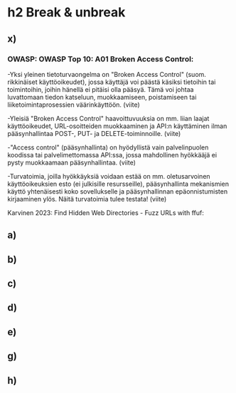 # h2 Break & unbreak

## x)
### OWASP: OWASP Top 10: A01 Broken Access Control:

-Yksi yleinen tietoturvaongelma on "Broken Access Control" (suom. rikkinäiset käyttöoikeudet), jossa käyttäjä voi päästä käsiksi tietoihin tai toimintoihin, joihin hänellä ei pitäisi olla pääsyä. Tämä voi johtaa luvattomaan tiedon katseluun, muokkaamiseen, poistamiseen tai liiketoimintaprosessien väärinkäyttöön. (viite)

-Yleisiä "Broken Access Control" haavoittuvuuksia on mm. liian laajat käyttöoikeudet, URL-osoitteiden muokkaaminen ja API:n käyttäminen ilman pääsynhallintaa POST-, PUT- ja DELETE-toiminnoille. (viite)

-"Access control" (pääsynhallinta) on hyödyllistä vain palvelinpuolen koodissa tai palvelimettomassa API:ssa, jossa mahdollinen hyökkääjä ei pysty muokkaamaan pääsynhallintaa. (viite)

-Turvatoimia, joilla hyökkäyksiä voidaan estää on mm. oletusarvoinen käyttöoikeuksien esto (ei julkisille resursseille), pääsynhallinta mekanismien käyttö yhtenäisesti koko sovellukselle ja pääsynhallinnan epäonnistumisten kirjaaminen ylös. Näitä turvatoimia tulee testata! (viite)

Karvinen 2023: Find Hidden Web Directories - Fuzz URLs with ffuf:






## a)

## b)

## c)

## d)

## e)

## g)

## h)
